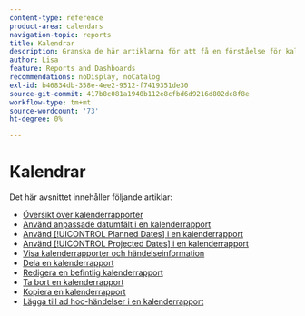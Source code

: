 ```yaml
---
content-type: reference
product-area: calendars
navigation-topic: reports
title: Kalendrar
description: Granska de här artiklarna för att få en förståelse för kalenderrapporter i Adobe Workfront.
author: Lisa
feature: Reports and Dashboards
recommendations: noDisplay, noCatalog
exl-id: b46834db-358e-4ee2-9512-f7419351de30
source-git-commit: 417b8c081a1940b112e8cfbd6d9216d802dc8f8e
workflow-type: tm+mt
source-wordcount: '73'
ht-degree: 0%

---
```


# Kalendrar

Det här avsnittet innehåller följande artiklar:

* [Översikt över kalenderrapporter](../../../reports-and-dashboards/reports/calendars/calendar-reports-overview.md)
* [Använd anpassade datumfält i en kalenderrapport](../../../reports-and-dashboards/reports/calendars/use-custom-dates.md)
* [Använd [!UICONTROL Planned Dates] i en kalenderrapport](../../../reports-and-dashboards/reports/calendars/use-planned-dates.md)
* [Använd [!UICONTROL Projected Dates] i en kalenderrapport](../../../reports-and-dashboards/reports/calendars/use-projected-dates.md)
* [Visa kalenderrapporter och händelseinformation](../../../reports-and-dashboards/reports/calendars/view-calendar-reports-and-event-details.md)
* [Dela en kalenderrapport](../../../reports-and-dashboards/reports/calendars/share-a-calendar-report.md)
* [Redigera en befintlig kalenderrapport](../../../reports-and-dashboards/reports/calendars/edit-an-existing-calendar-report.md)
* [Ta bort en kalenderrapport](../../../reports-and-dashboards/reports/calendars/delete-a-calendar-report.md)
* [Kopiera en kalenderrapport](../../../reports-and-dashboards/reports/calendars/copy-a-calendar-report.md)
* [Lägga till ad hoc-händelser i en kalenderrapport](../../../reports-and-dashboards/reports/calendars/add-ad-hoc-events.md)
